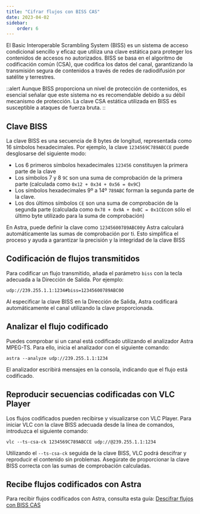 ```yaml
---
title: "Cifrar flujos con BISS CAS"
date: 2023-04-02
sidebar:
    order: 6
---
```


El Basic Interoperable Scrambling System (BISS) es un sistema de acceso condicional sencillo y eficaz que utiliza una clave estática para proteger los contenidos de accesos no autorizados. BISS se basa en el algoritmo de codificación común (CSA), que codifica los datos del canal, garantizando la transmisión segura de contenidos a través de redes de radiodifusión por satélite y terrestres.

::alert
Aunque BISS proporciona un nivel de protección de contenidos, es esencial señalar que este sistema no es recomendable debido a su débil mecanismo de protección. La clave CSA estática utilizada en BISS es susceptible a ataques de fuerza bruta.
::

## Clave BISS[](https://help.cesbo.com/astra/delivery/cas/encrypt-streams-with-biss-cas#biss-key)

La clave BISS es una secuencia de 8 bytes de longitud, representada como 16 símbolos hexadecimales. Por ejemplo, la clave `1234569C789ABCCE` puede desglosarse del siguiente modo:

- Los 6 primeros símbolos hexadecimales `123456` constituyen la primera parte de la clave
- Los símbolos 7 y 8 `9C` son una suma de comprobación de la primera parte (calculada como `0x12 + 0x34 + 0x56 = 0x9C`)
- Los símbolos hexadecimales 9º a 14º `789ABC` forman la segunda parte de la clave.
- Los dos últimos símbolos `CE` son una suma de comprobación de la segunda parte (calculada como `0x78 + 0x9A + 0xBC = 0x1CE`con sólo el último byte utilizado para la suma de comprobación)

En Astra, puede definir la clave como `12345600789ABC00`y Astra calculará automáticamente las sumas de comprobación por ti. Esto simplifica el proceso y ayuda a garantizar la precisión y la integridad de la clave BISS

## Codificación de flujos transmitidos[](https://help.cesbo.com/astra/delivery/cas/encrypt-streams-with-biss-cas#scrambling-transmitted-streams)

Para codificar un flujo transmitido, añada el parámetro `biss` con la tecla adecuada a la Dirección de Salida. Por ejemplo:

```
udp://239.255.1.1:1234#biss=12345600789ABC00
```

Al especificar la clave BISS en la Dirección de Salida, Astra codificará automáticamente el canal utilizando la clave proporcionada.

## Analizar el flujo codificado[](https://help.cesbo.com/astra/delivery/cas/encrypt-streams-with-biss-cas#analyze-scrambled-stream)

Puedes comprobar si un canal está codificado utilizando el analizador Astra MPEG-TS. Para ello, inicia el analizador con el siguiente comando:

```
astra --analyze udp://239.255.1.1:1234
```

El analizador escribirá mensajes en la consola, indicando que el flujo está codificado.

## Reproducir secuencias codificadas con VLC Player[](https://help.cesbo.com/astra/delivery/cas/encrypt-streams-with-biss-cas#play-scrambled-streams-with-vlc-player)

Los flujos codificados pueden recibirse y visualizarse con VLC Player. Para iniciar VLC con la clave BISS adecuada desde la línea de comandos, introduzca el siguiente comando:

```
vlc --ts-csa-ck 1234569C789ABCCE udp://@239.255.1.1:1234
```

Utilizando el `--ts-csa-ck` seguida de la clave BISS, VLC podrá descifrar y reproducir el contenido sin problemas. Asegúrate de proporcionar la clave BISS correcta con las sumas de comprobación calculadas.

## Recibe flujos codificados con Astra[](https://help.cesbo.com/astra/delivery/cas/encrypt-streams-with-biss-cas#receive-scrambled-streams-with-astra)

Para recibir flujos codificados con Astra, consulta esta guía: [Descifrar flujos con BISS CAS](https://help.cesbo.com/astra/processing/cas/decrypt-biss)
